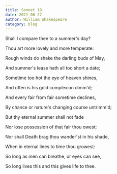 ```yaml
---
title: Sonnet 18
date: 2021-06-22
author: William Shakespeare
category: blog
---
```


Shall I compare thee to a summer's day?

Thou art more lovely and more temperate:

Rough winds do shake the darling buds of May,

And summer's lease hath all too short a date;

Sometime too hot the eye of heaven shines,

And often is his gold complexion dimm'd;

And every fair from fair sometime declines,

By chance or nature's changing course untrimm'd;

But thy eternal summer shall not fade

Nor lose possession of that fair thou owest;

Nor shall Death brag thou wander'st in his shade,

When in eternal lines to time thou growest:

⁠So long as men can breathe, or eyes can see,

⁠So long lives this and this gives life to thee.
